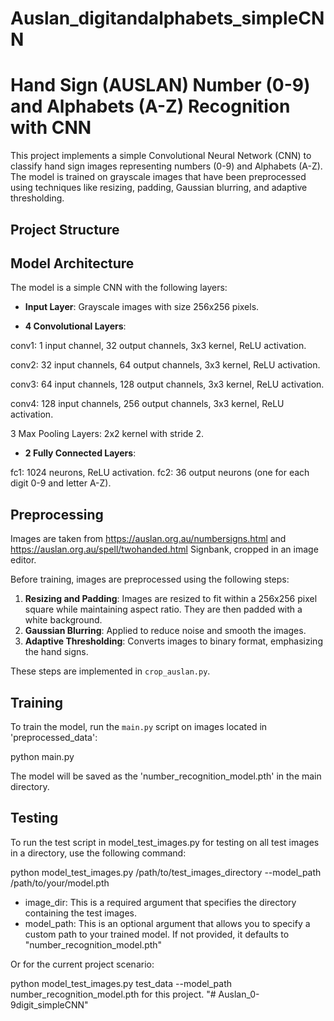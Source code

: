 # Auslan_digitandalphabets_simpleCNN

# Hand Sign (AUSLAN) Number (0-9) and Alphabets (A-Z) Recognition with CNN

This project implements a simple Convolutional Neural Network (CNN) to classify hand sign images representing numbers (0-9) and Alphabets (A-Z). The model is trained on grayscale images that have been preprocessed using techniques like resizing, padding, Gaussian blurring, and adaptive thresholding.

## Project Structure

## Model Architecture

The model is a simple CNN with the following layers:
- **Input Layer**: Grayscale images with size 256x256 pixels.

- **4 Convolutional Layers**:

conv1: 1 input channel, 32 output channels, 3x3 kernel, ReLU activation.

conv2: 32 input channels, 64 output channels, 3x3 kernel, ReLU activation.

conv3: 64 input channels, 128 output channels, 3x3 kernel, ReLU activation.

conv4: 128 input channels, 256 output channels, 3x3 kernel, ReLU activation.

3 Max Pooling Layers: 2x2 kernel with stride 2.

- **2 Fully Connected Layers**:

fc1: 1024 neurons, ReLU activation.
fc2: 36 output neurons (one for each digit 0-9 and letter A-Z).
## Preprocessing

Images are taken from https://auslan.org.au/numbersigns.html and https://auslan.org.au/spell/twohanded.html Signbank, cropped in an image editor.

Before training, images are preprocessed using the following steps:
1. **Resizing and Padding**: Images are resized to fit within a 256x256 pixel square while maintaining aspect ratio. They are then padded with a white background.
2. **Gaussian Blurring**: Applied to reduce noise and smooth the images.
3. **Adaptive Thresholding**: Converts images to binary format, emphasizing the hand signs.

These steps are implemented in `crop_auslan.py`.

## Training

To train the model, run the `main.py` script on images located in 'preprocessed_data':

python main.py 

The model will be saved as the 'number_recognition_model.pth' in the main directory.

## Testing

To run the test script in model_test_images.py for testing on all test images in a directory, use the following command:

python model_test_images.py /path/to/test_images_directory --model_path /path/to/your/model.pth

- image_dir: This is a required argument that specifies the directory containing the test images.
- model_path: This is an optional argument that allows you to specify a custom path to your trained model. If not provided, it defaults to "number_recognition_model.pth"

Or for the current project scenario:

python model_test_images.py test_data --model_path number_recognition_model.pth for this project.
"# Auslan_0-9digit_simpleCNN" 
